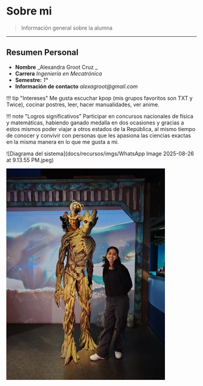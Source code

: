 # Sobre mi

> Información general sobre la alumna  


---

## Resumen Personal

- **Nombre** _Alexandra Groot Cruz _  
- **Carrera** _Ingeniería en Mecatrónica_  
- **Semestre:** _1°_  
- **Información de contacto** _alexagroot@gmail.com_

!!! tip "Intereses"
    Me gusta escuchar kpop (mis grupos favoritos son TXT y Twice), cocinar postres, leer, hacer manualidades, ver anime.


!!! note "Logros significativos"
    Participar en concursos nacionales de física y matemáticas, habiendo ganado medalla en dos ocasiones y gracias a estos mismos poder viajar a otros estados de la República, al mismo tiempo de conocer y convivir con personas que les apasiona las ciencias exactas en la misma manera en lo que me gusta a mi.
    
![Diagrama del sistema](docs/recursos/imgs/WhatsApp Image 2025-08-26 at 9.13.55 PM.jpeg)

<!-- Control de tamaño usando HTML (cuando se requiera) -->
<img src="docs/recursos/imgs/WhatsApp Image 2025-08-26 at 9.13.55 PM.jpeg"  width="420">
